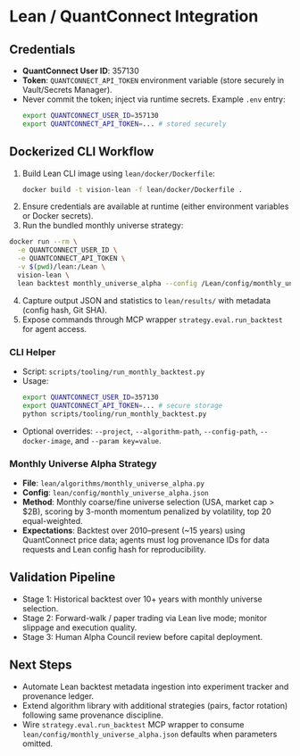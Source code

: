 # Lean / QuantConnect Integration

## Credentials
- **QuantConnect User ID**: 357130
- **Token**: `QUANTCONNECT_API_TOKEN` environment variable (store securely in Vault/Secrets Manager).
- Never commit the token; inject via runtime secrets. Example `.env` entry:
  ```bash
  export QUANTCONNECT_USER_ID=357130
  export QUANTCONNECT_API_TOKEN=... # stored securely
  ```

## Dockerized CLI Workflow
1. Build Lean CLI image using `lean/docker/Dockerfile`:
   ```bash
   docker build -t vision-lean -f lean/docker/Dockerfile .
   ```
2. Ensure credentials are available at runtime (either environment variables or Docker secrets).
3. Run the bundled monthly universe strategy:
 ```bash
 docker run --rm \
   -e QUANTCONNECT_USER_ID \
   -e QUANTCONNECT_API_TOKEN \
   -v $(pwd)/lean:/Lean \
   vision-lean \
   lean backtest monthly_universe_alpha --config /Lean/config/monthly_universe_alpha.json --data-folder /Lean/data
 ```
4. Capture output JSON and statistics to `lean/results/` with metadata (config hash, Git SHA).
5. Expose commands through MCP wrapper `strategy.eval.run_backtest` for agent access.

### CLI Helper
- Script: `scripts/tooling/run_monthly_backtest.py`
- Usage:
  ```bash
  export QUANTCONNECT_USER_ID=357130
  export QUANTCONNECT_API_TOKEN=... # secure storage
  python scripts/tooling/run_monthly_backtest.py
  ```
- Optional overrides: `--project`, `--algorithm-path`, `--config-path`, `--docker-image`, and `--param key=value`.

### Monthly Universe Alpha Strategy
- **File**: `lean/algorithms/monthly_universe_alpha.py`
- **Config**: `lean/config/monthly_universe_alpha.json`
- **Method**: Monthly coarse/fine universe selection (USA, market cap > $2B), scoring by 3-month momentum penalized by volatility, top 20 equal-weighted.
- **Expectations**: Backtest over 2010–present (~15 years) using QuantConnect price data; agents must log provenance IDs for data requests and Lean config hash for reproducibility.

## Validation Pipeline
- Stage 1: Historical backtest over 10+ years with monthly universe selection.
- Stage 2: Forward-walk / paper trading via Lean live mode; monitor slippage and execution quality.
- Stage 3: Human Alpha Council review before capital deployment.

## Next Steps
- Automate Lean backtest metadata ingestion into experiment tracker and provenance ledger.
- Extend algorithm library with additional strategies (pairs, factor rotation) following same provenance discipline.
- Wire `strategy.eval.run_backtest` MCP wrapper to consume `lean/config/monthly_universe_alpha.json` defaults when parameters omitted.
